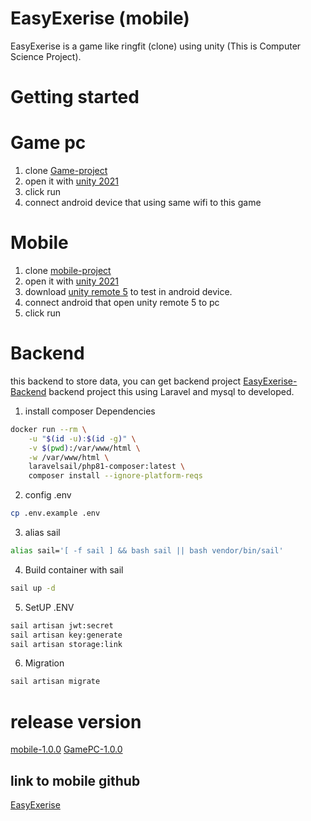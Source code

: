 # EasyExerise (mobile)
EasyExerise is a game like ringfit (clone) using unity (This is Computer Science Project).

# Getting started
# Game pc
 1. clone [Game-project](https://github.com/Sitthiphong-14/CS-EasyExcerice-Game)
 2. open it with [unity 2021](https://unity.com/releases/2021-lts)
 5. click run
 3. connect android device that using same wifi to this game

# Mobile
 1. clone [mobile-project](https://github.com/Ford-Narongrit/CS-EasyExercies-mobile)
 2. open it with [unity 2021](https://unity.com/releases/2021-lts)
 3. download [unity remote 5](https://play.google.com/store/apps/details?id=com.unity3d.mobileremote&hl=en_US) to test in android device.
 4. connect android that open unity remote 5 to pc
 5. click run

# Backend
this backend to store data, you can get backend project [EasyExerise-Backend](https://github.com/Ford-Narongrit/EasyExercise-backend)
backend project this using Laravel and mysql to developed.

 1. install composer Dependencies
``` bash
docker run --rm \
    -u "$(id -u):$(id -g)" \
    -v $(pwd):/var/www/html \
    -w /var/www/html \
    laravelsail/php81-composer:latest \
    composer install --ignore-platform-reqs
```
2. config .env
```bash
cp .env.example .env
```
3. alias sail
```bash
alias sail='[ -f sail ] && bash sail || bash vendor/bin/sail' 
```
4. Build container with sail
```bash
sail up -d
```

5. SetUP .ENV  
```bash
sail artisan jwt:secret
sail artisan key:generate
sail artisan storage:link
```
6. Migration
```bash
sail artisan migrate
```

# release version
[mobile-1.0.0](https://github.com/Ford-Narongrit/CS-EasyExercies-mobile/releases/tag/1.0.0)
[GamePC-1.0.0]()
## link to mobile github
[EasyExerise](https://github.com/Ford-Narongrit/EasyExerise_Game)
